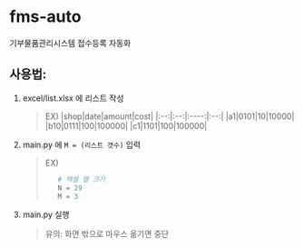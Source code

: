 # fms-auto

기부물품관리시스템 접수등록 자동화

## 사용법:

1.  excel/list.xlsx 에 리스트 작성
    > EX)
    > |shop|date|amount|cost|
    > |:--:|:--:|:----:|:--:|
    > |a1|0101|10|10000|
    > |b10|0111|100|100000|
    > |c1|1101|100|100000|
2.  main.py 에 `M = (리스트 갯수)` 입력
    > EX)
    >
    > ```py
    >    # 엑셀 열 크기
    >    N = 29
    >    M = 3
    > ```
3.  main.py 실행
    > 유의: 화면 밖으로 마우스 옮기면 중단

